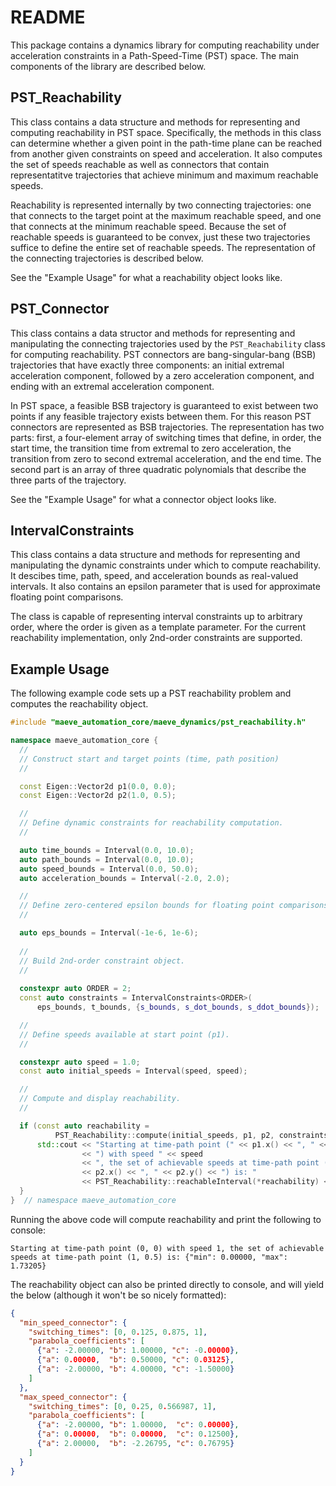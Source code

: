 # README #

This package contains a dynamics library for computing reachability under
acceleration constraints in a Path-Speed-Time (PST) space. The main components
of the library are described below.

## PST\_Reachability ##
This class contains a data structure and methods for representing and computing
reachability in PST space. Specifically, the methods in this class can determine
whether a given point in the path-time plane can be reached from another given
constraints on speed and acceleration. It also computes the set of speeds
reachable as well as connectors that contain representatitve trajectories that
achieve minimum and maximum reachable speeds.

Reachability is represented internally by two connecting trajectories: one that
connects to the target point at the maximum reachable speed, and one that
connects at the minimum reachable speed. Because the set of reachable speeds is
guaranteed to be convex, just these two trajectories suffice to define the
entire set of reachable speeds. The representation of the connecting
trajectories is described below.

See the "Example Usage" for what a reachability object looks like.

## PST\_Connector ##
This class contains a data structor and methods for representing and
manipulating the connecting trajectories used by the `PST_Reachability` class
for computing reachability. PST connectors are bang-singular-bang (BSB) trajectories
that have exactly three components: an initial extremal acceleration component,
followed by a zero acceleration component, and ending with an extremal
acceleration component.

In PST space, a feasible BSB trajectory is guaranteed to exist
between two points if any feasible trajectory exists between them. For this
reason PST connectors are represented as BSB trajectories. The representation
has two parts: first, a four-element array of switching times that define, in
order, the start time, the transition time from extremal to zero acceleration,
the transition from zero to second extremal acceleration, and the end time. The
second part is an array of three quadratic polynomials that describe the three
parts of the trajectory.

See the "Example Usage" for what a connector object looks like.

## IntervalConstraints ##
This class contains a data structure and methods for
representing and manipulating the dynamic constraints under which to compute
reachability. It descibes time, path, speed, and acceleration bounds as
real-valued intervals. It also contains an epsilon parameter that is used for
approximate floating point comparisons.

The class is capable of representing interval constraints up to arbitrary order,
where the order is given as a template parameter. For the current reachability
implementation, only 2nd-order constraints are supported.


## Example Usage ##

The following example code sets up a PST reachability problem and computes the
reachability object.

```c++
#include "maeve_automation_core/maeve_dynamics/pst_reachability.h"

namespace maeve_automation_core {
  //
  // Construct start and target points (time, path position)
  //

  const Eigen::Vector2d p1(0.0, 0.0);
  const Eigen::Vector2d p2(1.0, 0.5);

  //
  // Define dynamic constraints for reachability computation.
  //

  auto time_bounds = Interval(0.0, 10.0);
  auto path_bounds = Interval(0.0, 10.0);
  auto speed_bounds = Interval(0.0, 50.0);
  auto acceleration_bounds = Interval(-2.0, 2.0);

  //
  // Define zero-centered epsilon bounds for floating point comparisons.
  //

  auto eps_bounds = Interval(-1e-6, 1e-6);
 
  //
  // Build 2nd-order constraint object.
  //
 
  constexpr auto ORDER = 2;
  const auto constraints = IntervalConstraints<ORDER>(
      eps_bounds, t_bounds, {s_bounds, s_dot_bounds, s_ddot_bounds});

  //
  // Define speeds available at start point (p1).
  //

  constexpr auto speed = 1.0;
  const auto initial_speeds = Interval(speed, speed);

  //
  // Compute and display reachability.
  //

  if (const auto reachability =
          PST_Reachability::compute(initial_speeds, p1, p2, constraints)) {
      std::cout << "Starting at time-path point (" << p1.x() << ", " << p1.y()
                << ") with speed " << speed
                << ", the set of achievable speeds at time-path point ("
                << p2.x() << ", " << p2.y() << ") is: "
                << PST_Reachability::reachableInterval(*reachability) << "\n";
  }
}  // namespace maeve_automation_core
```

Running the above code will compute reachability and print
the following to console:

```
Starting at time-path point (0, 0) with speed 1, the set of achievable speeds at time-path point (1, 0.5) is: {"min": 0.00000, "max": 1.73205}

```

The reachability object can also be printed directly to console, and will yield
the below (although it won't be so nicely formatted):

```json
{
  "min_speed_connector": {
    "switching_times": [0, 0.125, 0.875, 1],
    "parabola_coefficients": [
      {"a": -2.00000, "b": 1.00000, "c": -0.00000},
      {"a": 0.00000,  "b": 0.50000, "c": 0.03125},
      {"a": -2.00000, "b": 4.00000, "c": -1.50000}
    ]
  },
  "max_speed_connector": {
    "switching_times": [0, 0.25, 0.566987, 1],
    "parabola_coefficients": [
      {"a": -2.00000, "b": 1.00000,  "c": 0.00000},
      {"a": 0.00000,  "b": 0.00000,  "c": 0.12500},
      {"a": 2.00000,  "b": -2.26795, "c": 0.76795}
    ]
  }
}
```
